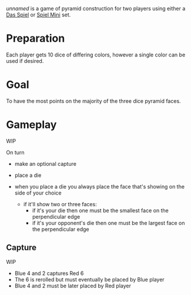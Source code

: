 *unnamed* is a game of pyramid construction for two players using either a [Das Spiel]() or [Spiel Mini]() set.

Preparation
===========

Each player gets 10 dice of differing colors, however a single color can be used if desired.

Goal
====

To have the most points on the majority of the three dice pyramid faces.

Gameplay
========

WIP

On turn
* make an optional capture
* place a die

* when you place a die you always place the face that's showing
  on the side of your choice
  - if it'll show two or three faces:
    - if it's your die then one must be the smallest 
      face on the perpendicular edge
    - if it's your opponent's die then one must be the
      largest face on the perpendicular edge

Capture
-------

WIP

- Blue 4 and 2 captures Red 6
- The 6 is rerolled but must eventually be placed by Blue player
- Blue 4 and 2 must be later placed by Red player
